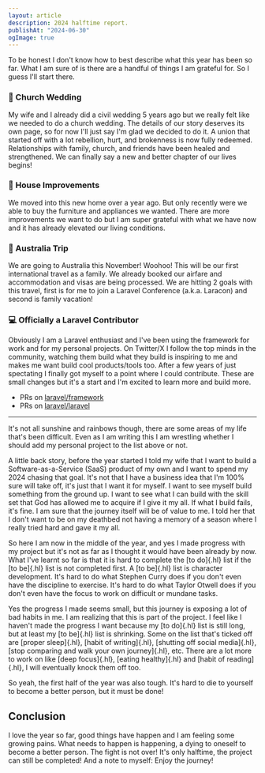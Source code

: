 ```yaml
---
layout: article
description: 2024 halftime report.
publishAt: "2024-06-30"
ogImage: true
---
```


To be honest I don't know how to best describe what this year has been so far. What I am sure of is there are a handful of things I am grateful for. So I guess I'll start there.

### 💒 Church Wedding

My wife and I already did a civil wedding 5 years ago but we really felt like we needed to do a church wedding. The details of our story deserves its own page, so for now I'll just say I'm glad we decided to do it. A union that started off with a lot rebellion, hurt, and brokenness is now fully redeemed. Relationships with family, church, and friends have been healed and strengthened. We can finally say a new and better chapter of our lives begins!

### 🏡 House Improvements

We moved into this new home over a year ago. But only recently were we able to buy the furniture and appliances we wanted. There are more improvements we want to do but I am super grateful with what we have now and it has already elevated our living conditions.

### 🛫 Australia Trip

We are going to Australia this November! Woohoo! This will be our first international travel as a family. We already booked our airfare and accommodation and visas are being processed. We are hitting 2 goals with this travel, first is for me to join a Laravel Conference (a.k.a. Laracon) and second is family vacation!

### 💻 Officially a Laravel Contributor

Obviously I am a Laravel enthusiast and I've been using the framework for work and for my personal projects. On Twitter/X I follow the top minds in the community, watching them build what they build is inspiring to me and makes me want build cool products/tools too. After a few years of just spectating I finally got myself to a point where I could contribute. These are small changes but it's a start and I'm excited to learn more and build more.

- PRs on [laravel/framework](https://github.com/laravel/framework/pulls?q=is%3Apr+author%3Aprincejohnsantillan+is%3Aclosed)
- PRs on [laravel/laravel](https://github.com/laravel/laravel/pulls?q=is%3Apr+author%3Aprincejohnsantillan+is%3Aclosed)

---

It's not all sunshine and rainbows though, there are some areas of my life that's been difficult. Even as I am writing this I am wrestling whether I should add my personal project to the list above or not.

A little back story, before the year started I told my wife that I want to build a Software-as-a-Service (SaaS) product of my own and I want to spend my 2024 chasing that goal. It's not that I have a business idea that I'm 100% sure will take off, it's just that I want it for myself. I want to see myself build something from the ground up. I want to see what I can build with the skill set that God has allowed me to acquire if I give it my all. If what I build fails, it's fine. I am sure that the journey itself will be of value to me. I told her that I don't want to be on my deathbed not having a memory of a season where I really tried hard and gave it my all.

So here I am now in the middle of the year, and yes I made progress with my project but it's not as far as I thought it would have been already by now. What I've learnt so far is that it is hard to complete the [to do]{.hl} list if the [to be]{.hl} list is not completed first. A [to be]{.hl} list is character development. It's hard to do what Stephen Curry does if you don't even have the discipline to exercise. It's hard to do what Taylor Otwell does if you don't even have the focus to work on difficult or mundane tasks.

Yes the progress I made seems small, but this journey is exposing a lot of bad habits in me. I am realizing that this is part of the project. I feel like I haven't made the progress I want because my [to do]{.hl} list is still long, but at least my [to be]{.hl} list is shrinking. Some on the list that's ticked off are [proper sleep]{.hl}, [habit of writing]{.hl}, [shutting off social media]{.hl}, [stop comparing and walk your own journey]{.hl}, etc. There are a lot more to work on like [deep focus]{.hl}, [eating healthy]{.hl} and [habit of reading]{.hl}, I will eventually knock them off too.

So yeah, the first half of the year was also tough. It's hard to die to yourself to become a better person, but it must be done!

## Conclusion

I love the year so far, good things have happen and I am feeling some growing pains. What needs to happen is happening, a dying to oneself to become a better person. The fight is not over! It's only halftime, the project can still be completed! And a note to myself: Enjoy the journey!
